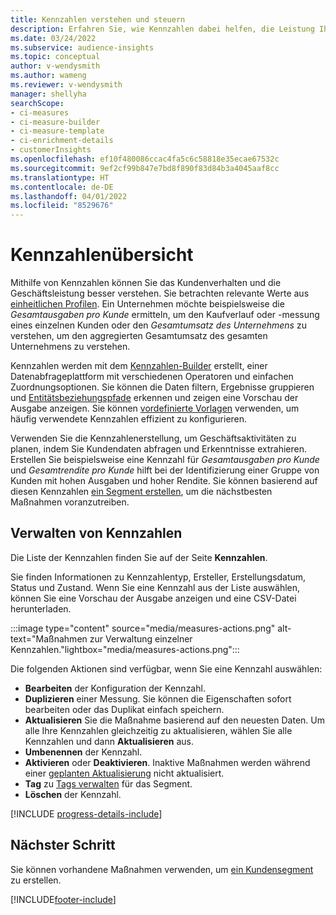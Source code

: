 ```yaml
---
title: Kennzahlen verstehen und steuern
description: Erfahren Sie, wie Kennzahlen dabei helfen, die Leistung Ihres Unternehmens zu analysieren und widerzuspiegeln.
ms.date: 03/24/2022
ms.subservice: audience-insights
ms.topic: conceptual
author: v-wendysmith
ms.author: wameng
ms.reviewer: v-wendysmith
manager: shellyha
searchScope:
- ci-measures
- ci-measure-builder
- ci-measure-template
- ci-enrichment-details
- customerInsights
ms.openlocfilehash: ef10f480086ccac4fa5c6c58818e35ecae67532c
ms.sourcegitcommit: 9ef2cf99b847e7bd8f890f83d84b3a4045aaf8cc
ms.translationtype: HT
ms.contentlocale: de-DE
ms.lasthandoff: 04/01/2022
ms.locfileid: "8529676"
---
```

# <a name="measures-overview"></a>Kennzahlenübersicht

Mithilfe von Kennzahlen können Sie das Kundenverhalten und die Geschäftsleistung besser verstehen. Sie betrachten relevante Werte aus [einheitlichen Profilen](data-unification.md). Ein Unternehmen möchte beispielsweise die *Gesamtausgaben pro Kunde* ermitteln, um den Kaufverlauf oder -messung eines einzelnen Kunden oder den *Gesamtumsatz des Unternehmens* zu verstehen, um den aggregierten Gesamtumsatz des gesamten Unternehmens zu verstehen.  

Kennzahlen werden mit dem [Kennzahlen-Builder](measure-builder.md) erstellt, einer Datenabfrageplattform mit verschiedenen Operatoren und einfachen Zuordnungsoptionen. Sie können die Daten filtern, Ergebnisse gruppieren und [Entitätsbeziehungspfade](relationships.md) erkennen und zeigen eine Vorschau der Ausgabe anzeigen. Sie können [vordefinierte Vorlagen](measure-templates.md) verwenden, um häufig verwendete Kennzahlen effizient zu konfigurieren.

Verwenden Sie die Kennzahlenerstellung, um Geschäftsaktivitäten zu planen, indem Sie Kundendaten abfragen und Erkenntnisse extrahieren. Erstellen Sie beispielsweise eine Kennzahl für *Gesamtausgaben pro Kunde* und *Gesamtrendite pro Kunde* hilft bei der Identifizierung einer Gruppe von Kunden mit hohen Ausgaben und hoher Rendite. Sie können basierend auf diesen Kennzahlen [ein Segment erstellen](segments.md), um die nächstbesten Maßnahmen voranzutreiben.

## <a name="manage-your-measures"></a>Verwalten von Kennzahlen

Die Liste der Kennzahlen finden Sie auf der Seite **Kennzahlen**.

Sie finden Informationen zu Kennzahlentyp, Ersteller, Erstellungsdatum, Status und Zustand. Wenn Sie eine Kennzahl aus der Liste auswählen, können Sie eine Vorschau der Ausgabe anzeigen und eine CSV-Datei herunterladen.

:::image type="content" source="media/measures-actions.png" alt-text="Maßnahmen zur Verwaltung einzelner Kennzahlen."lightbox="media/measures-actions.png":::

Die folgenden Aktionen sind verfügbar, wenn Sie eine Kennzahl auswählen:

- **Bearbeiten** der Konfiguration der Kennzahl.
- **Duplizieren** einer Messung. Sie können die Eigenschaften sofort bearbeiten oder das Duplikat einfach speichern.
- **Aktualisieren** Sie die Maßnahme basierend auf den neuesten Daten. Um alle Ihre Kennzahlen gleichzeitig zu aktualisieren, wählen Sie alle Kennzahlen und dann **Aktualisieren** aus.
- **Umbenennen** der Kennzahl.
- **Aktivieren** oder **Deaktivieren**. Inaktive Maßnahmen werden während einer [geplanten Aktualisierung](system.md#schedule-tab) nicht aktualisiert.
- **Tag** zu [Tags verwalten](work-with-tags-columns.md#manage-tags) für das Segment.
- **Löschen** der Kennzahl.

[!INCLUDE [progress-details-include](../includes/progress-details-pane.md)]

## <a name="next-step"></a>Nächster Schritt

Sie können vorhandene Maßnahmen verwenden, um [ein Kundensegment](segments.md) zu erstellen.

[!INCLUDE[footer-include](../includes/footer-banner.md)]
